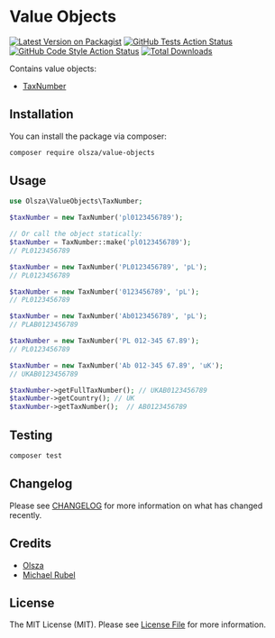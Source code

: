 # Value Objects

[![Latest Version on Packagist](https://img.shields.io/packagist/v/olsza/value-objects.svg?style=flat-square)](https://packagist.org/packages/olsza/value-objects)
[![GitHub Tests Action Status](https://img.shields.io/github/workflow/status/olsza/value-objects/run-tests?label=tests)](https://github.com/olsza/value-objects/actions?query=workflow%3Arun-tests+branch%3Amain)
[![GitHub Code Style Action Status](https://img.shields.io/github/workflow/status/olsza/value-objects/Check%20&%20fix%20styling?label=code%20style)](https://github.com/olsza/value-objects/actions?query=workflow%3A"Check+%26+fix+styling"+branch%3Amain)
[![Total Downloads](https://img.shields.io/packagist/dt/olsza/value-objects.svg?style=flat-square)](https://packagist.org/packages/olsza/value-objects)

Contains value objects:

- [TaxNumber](https://github.com/olsza/value-objects/blob/main/src/TaxNumber.php)


## Installation

You can install the package via composer:

```bash
composer require olsza/value-objects
```

## Usage

```php
use Olsza\ValueObjects\TaxNumber;

$taxNumber = new TaxNumber('pl0123456789');

// Or call the object statically:
$taxNumber = TaxNumber::make('pl0123456789');
// PL0123456789

$taxNumber = new TaxNumber('PL0123456789', 'pL');
// PL0123456789

$taxNumber = new TaxNumber('0123456789', 'pL');
// PL0123456789

$taxNumber = new TaxNumber('Ab0123456789', 'pL');
// PLAB0123456789

$taxNumber = new TaxNumber('PL 012-345 67.89');
// PL0123456789

$taxNumber = new TaxNumber('Ab 012-345 67.89', 'uK');
// UKAB0123456789

$taxNumber->getFullTaxNumber(); // UKAB0123456789
$taxNumber->getCountry(); // UK 
$taxNumber->getTaxNumber();  // AB0123456789 
```

## Testing

```bash
composer test
```

## Changelog

Please see [CHANGELOG](CHANGELOG.md) for more information on what has changed recently.

## Credits

- [Olsza](https://github.com/olsza)
- [Michael Rubel](https://github.com/michael-rubel)

## License

The MIT License (MIT). Please see [License File](LICENSE.md) for more information.
